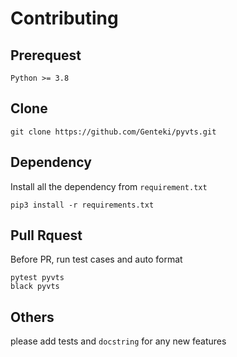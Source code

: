 # Contributing

## Prerequest

``Python >= 3.8``

## Clone
```
git clone https://github.com/Genteki/pyvts.git
```

## Dependency
Install all the dependency from `requirement.txt`
```
pip3 install -r requirements.txt
```

## Pull Rquest
Before PR, run test cases and auto format
```
pytest pyvts
black pyvts
```
## Others
please add tests and `docstring` for any new features
